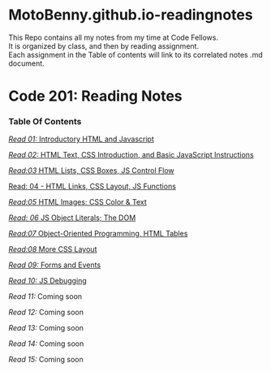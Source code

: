 # MotoBenny.github.io-readingnotes

This Repo contains all my notes from my time at Code Fellows.  
It is organized by class, and then by reading assignment.   
Each assignment in the Table of contents will link to its correlated notes .md document. 

# **Code 201: Reading Notes**


### **Table Of Contents**

[_Read 01:_ Introductory HTML and Javascript](Class-01.md)

[_Read 02:_ HTML Text, CSS Introduction, and Basic JavaScript Instructions](class-02.md)

[_Read:03_ HTML Lists, CSS Boxes, JS Control Flow](class-03.md)

 [Read: 04 - HTML Links, CSS Layout, JS Functions](class-04.md)

 [_Read:05_ HTML Images; CSS Color & Text](class-05.md)

 [_Read: 06_  JS Object Literals; The DOM](class-06.md)

 [_Read:07_ Object-Oriented Programming, HTML Tables](class-07.md)

 [_Read:08_  More CSS Layout](class-08.md)

 [_Read 09:_  Forms and Events](class-09.md)

 [_Read 10:_ JS Debugging](class-10.md)

 _Read 11:_ Coming soon

 _Read 12:_ Coming soon

 _Read 13:_ Coming soon

 _Read 14:_ Coming soon

 _Read 15:_ Coming soon
